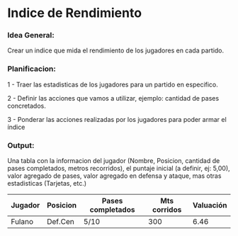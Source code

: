 # Indice de Rendimiento

### Idea General:

Crear un indice que mida el rendimiento de los jugadores en cada partido. 

### Planificacion:

1 - Traer las estadisticas de los jugadores para un partido en especifico. 

2 - Definir las acciones que vamos a utilizar, ejemplo: cantidad de pases concretados. 

3 - Ponderar las acciones realizadas por los jugadores para poder armar el índice

### Output:

Una tabla con la informacion del jugador (Nombre, Posicion, cantidad de pases completados, metros recorridos), el puntaje inicial (a definir, ej: 5,00), valor agregado de pases, valor agregado en defensa y ataque, mas otras estadisticas (Tarjetas, etc.) 

| Jugador | Posicion | Pases completados | Mts corridos | Valuación |
| ------- | -------- | ----------------- | ------------ | --------- |
| Fulano  | Def.Cen  |      5/10         |     300      |   6.46    | 